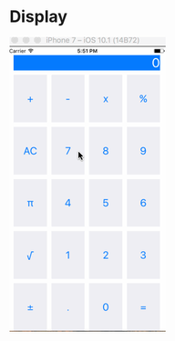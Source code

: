 Display
===
![image](https://raw.githubusercontent.com/Prodigy123/Calculator/108f6b54c27a072b4b8566b82a187141fc692291/calculator.gif)
